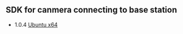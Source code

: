 ## SDK for canmera connecting to base station

* 1.0.4
[Ubuntu x64](https://images.tuyaus.com/rms-static/761890f0-27fe-11eb-8913-b53cc9e03c9c-1605525942143.tar.gz?tyName=ty_ipc_wf_kit_sdk-DevOS2.1.0_ty_ipc_wf_kit_sdk_1.0.4_linux_ubuntu_1.0.0_linux.tar.gz)
